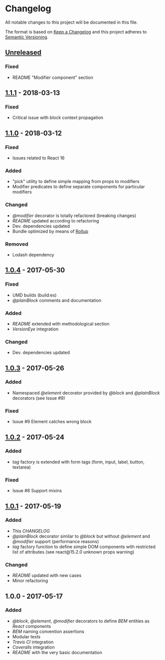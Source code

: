 # Changelog
All notable changes to this project will be documented in this file.

The format is based on [Keep a Changelog](http://keepachangelog.com/)
and this project adheres to [Semantic Versioning](http://semver.org/).

## [Unreleased]

### Fixed
- README "Modifier component" section

## [1.1.1] - 2018-03-13

### Fixed

- Critical issue with block context propagation

## [1.1.0] - 2018-03-12

### Fixed

- Issues related to React 16

### Added

- "pick" utility to define simple mapping from props to modifiers
- Modifier predicates to define separate components for particular modifiers

### Changed

- *\@modifier* decorator is totally refactored (breaking changes)
- *README* updated according to refactoring
- Dev. dependencies updated
- Bundle optimized by means of [Rollup](https://github.com/rollup/rollup)

### Removed

- Lodash dependency

## [1.0.4] - 2017-05-30

### Fixed

- UMD builds (build:es)
- *\@plainBlock* comments and documentation

### Added

- *README* extended with methodological section
- *VersionEye* integration

### Changed

- Dev. dependencies updated

## [1.0.3] - 2017-05-26

### Added

- Namespaced *\@element* decorator provided by *\@block* and *\@plainBlock* decorators (see Issue \#9)

### Fixed

- Issue \#9 Element catches wrong block

## [1.0.2] - 2017-05-24

### Added

- *tag* factory is extended with form tags (form, input, label, button, textarea)

### Fixed

- Issue \#8 Support mixins

## [1.0.1] - 2017-05-19

### Added

- This *CHANGELOG*
- *\@plainBlock* decorator similar to *\@block* but without *\@element* and *\@modifier* support (performance reasons)
- *tag* factory function to define simple DOM components with restricted list of attributes (see react\@15.2.0 unknown props warning)

### Changed

- *README* updated with new cases
- Minor refactoring

## 1.0.0 - 2017-05-17

### Added

- *\@block*, *\@element*, *\@modifier* decorators to define *BEM* entities as *React* components
- *BEM* naming convention assertions
- Modular tests
- *Travis CI* integration
- *Coveralls* integration
- *README* with the very basic documentation

[Unreleased]: https://github.com/redneckz/react-bem-helper/compare/v1.1.0...HEAD
[1.0.1]: https://github.com/redneckz/react-bem-helper/compare/v1.0.0...v1.0.1
[1.0.2]: https://github.com/redneckz/react-bem-helper/compare/v1.0.1...v1.0.2
[1.0.3]: https://github.com/redneckz/react-bem-helper/compare/v1.0.2...v1.0.3
[1.0.4]: https://github.com/redneckz/react-bem-helper/compare/v1.0.3...v1.0.4
[1.1.0]: https://github.com/redneckz/react-bem-helper/compare/v1.0.4...v1.1.0
[1.1.1]: https://github.com/redneckz/react-bem-helper/compare/v1.1.0...v1.1.1
